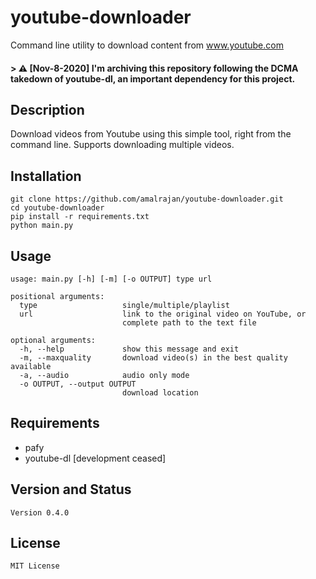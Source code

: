 # youtube-downloader
Command line utility to download content from www.youtube.com

#### > :warning: [Nov-8-2020] I'm archiving this repository following the DCMA takedown of youtube-dl, an important dependency for this project.
 
## Description
Download videos from Youtube using this simple tool, right from the command line. Supports downloading multiple videos.

## Installation
```
git clone https://github.com/amalrajan/youtube-downloader.git
cd youtube-downloader
pip install -r requirements.txt
python main.py
```

## Usage
```
usage: main.py [-h] [-m] [-o OUTPUT] type url

positional arguments:
  type                   single/multiple/playlist
  url                    link to the original video on YouTube, or 
                         complete path to the text file

optional arguments:
  -h, --help             show this message and exit
  -m, --maxquality       download video(s) in the best quality available
  -a, --audio            audio only mode
  -o OUTPUT, --output OUTPUT
                         download location
```

## Requirements
* pafy
* youtube-dl [development ceased]

## Version and Status
`Version 0.4.0`

## License
`MIT License`

